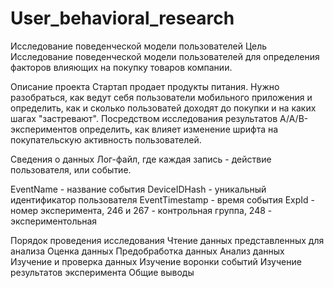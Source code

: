 # User_behavioral_research
Исследование поведенческой модели пользователей
Цель
Исследование поведенческой модели пользователей для определения факторов влияющих на покупку товаров компании.

Описание проекта
Стартап продает продукты питания. Нужно разобраться, как ведут себя пользователи мобильного приложения и определить, как и сколько пользоватей доходят до покупки и на каких шагах "застревают".
Посредством исследования результатов А/А/В-экспериментов определить, как влияет изменение шрифта на покупательскую активность пользователей.

Сведения о данных
Лог-файл, где каждая запись - действие пользователя, или событие.

EventName - название события
DeviceIDHash - уникальный идентификатор пользователя
EventTimestamp - время события
ExpId - номер эксперимента, 246 и 267 - контрольная группа, 248 - экспериментольная

Порядок проведения исследования
Чтение данных представленных для анализа
Оценка данных
Предобработка данных
Анализ данных
Изучение и проверка данных
Изучение воронки событий
Изучение результатов эксперимента
Общие выводы

